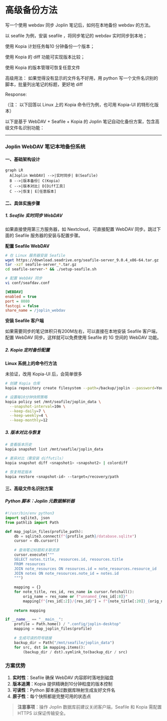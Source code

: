 
# 高级备份方法

写一个使用 webdav 同步 Joplin 笔记后，如何在本地备份 webdav 的方法。

以 seafile 为例，安装 seafile ，将同步笔记的 webdav 实时同步到本地；

使用 Kopia 计划任务每10 分钟备份一个版本；

使用 Kopia 的 diff 功能可实现版本比较；

使用 Kopia 的版本管理可恢复任意文件

高级用法： 如果觉得没有显示的文件名不好用，用 python 写一个文件名识别的脚本，批量列出笔记的标题，更好地 diff

Response:

（注： 以下回答以 Linux 上的 Kopia 命令行为例，也可用 Kopia-UI 的特形化版本）

以下是基于 WebDAV + Seafile + Kopia 的 Joplin 笔记自动化备份方案，包含高级文件名识别功能：

---

### **Joplin WebDAV 笔记本地备份系统**
#### 一、基础架构设计
```mermaid
graph LR
  A[Joplin WebDAV] -->|实时同步| B(Seafile)
  B -->|版本备份| C(Kopia)
  C -->|版本对比| D[Diff工具]
  C -->|恢复| E[任意版本]
```

#### 二、具体实施步骤
##### 1. **Seafile 实时同步 WebDAV**

如果直接使用第三方服务器，如 Nextcloud，可直接配置 WebDAV 同步。跳过下面的 Seafile 服务器的安装与配置步骤。

**配置 Seafile WebDAV**

```bash
# 在 Linux 服务器安装 Seafile
wget https://download.seadrive.org/seafile-server_9.0.4_x86-64.tar.gz
tar -xzf seafile-server_*.tar.gz
cd seafile-server-* && ./setup-seafile.sh

# 配置 WebDAV 同步
vi conf/seafdav.conf
```
```ini
[WEBDAV]
enabled = true
port = 8080
fastcgi = false
share_name = /joplin_webdav
```

**安装 Seafile 客户端**

如果需要同步的笔记体积只有200M左右，可以直接在本地安装 Seafile 客户端，配置 WebDAV 同步。这样就可以免费使用 Seafile 的 1G 空间的 WebDAV 功能。


##### 2. **Kopia 定时备份配置**

**Linux 系统上的命令行方法**

未验证，改用 Kopia-UI 后，会简单很多

```bash
# 创建 Kopia 仓库
kopia repository create filesystem --path=/backup/joplin --password=YourStrongPassword

# 设置每10分钟快照策略
kopia policy set /mnt/seafile/joplin_data \
  --snapshot-interval=10m \
  --keep-daily=7 \
  --keep-weekly=4 \
  --keep-monthly=12
```



##### 3. **版本对比与恢复**
```bash
# 查看版本历史
kopia snapshot list /mnt/seafile/joplin_data

# 差异对比（需安装 diffutils）
kopia snapshot diff <snapshot1> <snapshot2> | colordiff

# 恢复特定版本
kopia restore <snapshot-id> --target=/recovery/path
```

#### 三、高级文件名识别方案
##### Python 脚本：Joplin 元数据解析器
```python
#!/usr/bin/env python3
import sqlite3, json
from pathlib import Path

def map_joplin_files(profile_path):
    db = sqlite3.connect(f"{profile_path}/database.sqlite")
    cursor = db.cursor()
    
    # 查询笔记标题和关联资源
    cursor.execute("""
    SELECT notes.title, resources.id, resources.title 
    FROM resources 
    JOIN note_resources ON resources.id = note_resources.resource_id
    JOIN notes ON note_resources.note_id = notes.id
    """)
    
    mapping = {}
    for note_title, res_id, res_name in cursor.fetchall():
        orig_name = res_name or f"unnamed_{res_id[:8]}"
        mapping[f"{res_id[:2]}/{res_id}"] = f"{note_title[:20]}_{orig_name}"
    
    return mapping

if __name__ == "__main__":
    profile = Path.home() / ".config/joplin-desktop"
    mapping = map_joplin_files(profile)
    
    # 生成可读的符号链接
    backup_dir = Path("/mnt/seafile/joplin_data")
    for src, dst in mapping.items():
        (backup_dir / dst).symlink_to(backup_dir / src)
```



### **方案优势**
1. **实时性**：Seafile 确保 WebDAV 内容即时落地到磁盘
2. **版本追溯**：Kopia 提供精确到10分钟粒度的版本控制
3. **可读性**：Python 脚本通过数据库映射生成友好文件名
4. **原子性**：每个快照都是完整可用的状态点

> **注意事项**：操作 Joplin 数据库前建议关闭客户端，Seafile 和 Kopia 需配置 HTTPS 以保证传输安全。